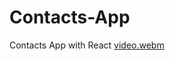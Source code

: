 # Contacts-App
Contacts App with React
[video.webm](https://user-images.githubusercontent.com/104944775/203438768-89f8f6b1-aecf-4ef5-9e3d-2fc297d30b99.webm)
